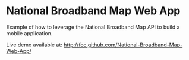 National Broadband Map Web App
==============================

Example of how to leverage the National Broadband Map API to build a mobile application.

Live demo available at: http://fcc.github.com/National-Broadband-Map-Web-App/
